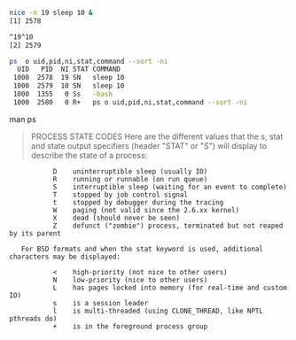 
```bash
nice -n 19 sleep 10 &
[1] 2578

^19^10
[2] 2579
```

```bash
ps  o uid,pid,ni,stat,command --sort -ni
  UID   PID  NI STAT COMMAND
 1000  2578  19 SN   sleep 10
 1000  2579  10 SN   sleep 10
 1000  1355   0 Ss   -bash
 1000  2580   0 R+   ps o uid,pid,ni,stat,command --sort -ni
```


man ps
>PROCESS STATE CODES
       Here are the different values that the s, stat and state output specifiers (header "STAT" or "S") will display to describe the state of a process:

               D    uninterruptible sleep (usually IO)
               R    running or runnable (on run queue)
               S    interruptible sleep (waiting for an event to complete)
               T    stopped by job control signal
               t    stopped by debugger during the tracing
               W    paging (not valid since the 2.6.xx kernel)
               X    dead (should never be seen)
               Z    defunct ("zombie") process, terminated but not reaped by its parent

       For BSD formats and when the stat keyword is used, additional characters may be displayed:

               <    high-priority (not nice to other users)
               N    low-priority (nice to other users)
               L    has pages locked into memory (for real-time and custom IO)
               s    is a session leader
               l    is multi-threaded (using CLONE_THREAD, like NPTL pthreads do)
               +    is in the foreground process group
